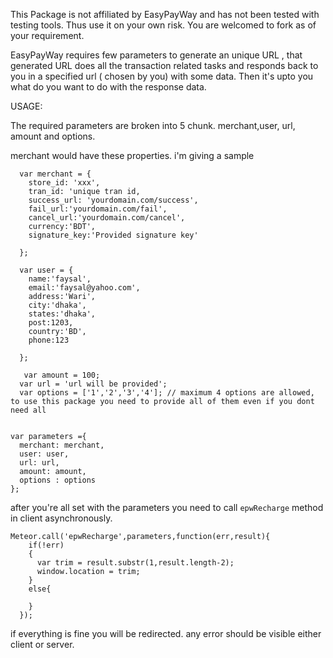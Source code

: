 
This Package is not affiliated by EasyPayWay and has not been tested with testing tools. Thus use it on your own risk. You are welcomed to fork as of your requirement.

EasyPayWay requires few parameters to generate an unique URL , that generated URL does all the transaction related tasks and responds back to you in a specified url ( chosen by you) with some data.
Then it's upto you what do you want to do with the response data.

USAGE:

The required parameters are broken into 5 chunk.
merchant,user, url, amount and options.

merchant would have these properties. i'm giving a sample

      var merchant = {
        store_id: 'xxx',
        tran_id: 'unique tran id,
        success_url: 'yourdomain.com/success',
        fail_url:'yourdomain.com/fail',
        cancel_url:'yourdomain.com/cancel',
        currency:'BDT',
        signature_key:'Provided signature key'

      };
      
      var user = {
        name:'faysal',
        email:'faysal@yahoo.com',
        address:'Wari',
        city:'dhaka',
        states:'dhaka',
        post:1203,
        country:'BD',
        phone:123

      };
      
       var amount = 100;
      var url = 'url will be provided';
      var options = ['1','2','3','4']; // maximum 4 options are allowed, to use this package you need to provide all of them even if you dont need all 
      

    var parameters ={
      merchant: merchant,
      user: user,
      url: url,
      amount: amount,
      options : options
    };
    
after you're all set with the parameters you need to call `epwRecharge` method in client asynchronously.

    Meteor.call('epwRecharge',parameters,function(err,result){
        if(!err)
        {
          var trim = result.substr(1,result.length-2);
          window.location = trim;
        }
        else{

        }
      });
      
      
if everything is fine you will be redirected. any error should be visible either client or server.
